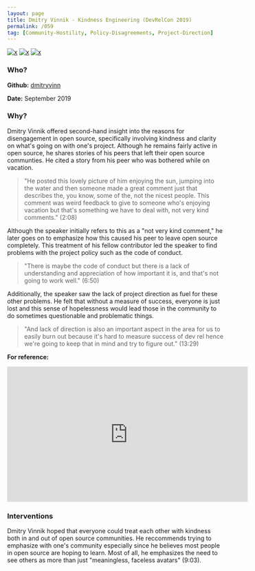 ```yaml
---
layout: page
title: Dmitry Vinnik - Kindness Engineering (DevRelCon 2019)
permalink: /059
tag: [Community-Hostility, Policy-Disagreements, Project-Direction]
---
```


[![x](https://img.shields.io/badge/-Community%20Hostility-red)](/#CH) [![x](https://img.shields.io/badge/-Policy%20Disagreements-purple)](/#PolicyD) [![x](https://img.shields.io/badge/-Project%20Direction-brightgreen)](/#ProjectD) 

### Who?

**Github:** [dmitryvinn](https://github.com/dmitryvinn)

**Date:** September 2019

### Why?

Dmitry Vinnik offered second-hand insight into the reasons for disengagement in open source, specifically involving kindness and clarity on what's going on with one's project. Although he remains fairly active in open source, he shares stories of his peers that left their open source communties. He cited a story from his peer who was bothered while on vacation.

>"He posted this lovely picture of him enjoying the sun, jumping into the water and then someone made a great comment just that describes the, you know, some of the, not the nicest people. This comment was weird feedback to give to someone who's enjoying vacation but that's something we have to deal with, not very kind comments." (2:08)

Although the speaker initially refers to this as a "not very kind comment," he later goes on to emphasize how this caused his peer to leave open source completely. This treatment of his fellow contributor led the speaker to find problems with the project policy such as the code of conduct.

> "There is maybe the code of conduct but there is a lack of understanding and appreciation of how important it is, and that's not going to work well." (6:50)

Additionally, the speaker saw the lack of project direction as fuel for these other problems. He felt that without a measure of success, everyone is just lost and this sense of hopelessness would lead those in the community to do sometimes questionable and problematic things.

> "And lack of direction is also an important aspect in the area for us to easily burn out because it's hard to measure success of dev rel hence we're going to keep that in mind and try to figure out." (13:29)

**For reference:**

<iframe width="560" height="315" src="https://www.youtube.com/embed/B2eeOUkTv7A?start=128" title="YouTube video player" frameborder="0" allow="accelerometer; autoplay; clipboard-write; encrypted-media; gyroscope; picture-in-picture" allowfullscreen></iframe> 

### Interventions

Dmitry Vinnik hoped that everyone could treat each other with kindness both in and out of open source communities. He reccommends trying to emphasize with one's community especially since he believes most people in open source are hoping to learn. Most of all, he emphasizes the need to see others as more than just "meaningless, faceless avatars" (9:03).

